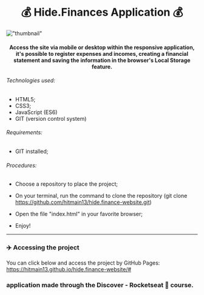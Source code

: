 <h1 align="center">
💰 Hide.Finances Application 💰
</h1>

!["thumbnail"](https://github.com/hitmain13/hide.finance-website/blob/main/assets/img/thumbnail.png)

<h4 align="center">
 Access the site via mobile or desktop within the responsive application, it's possible to register expenses and incomes, creating a financial statement and saving the information in the browser's Local Storage feature.
</h4>

###### Technologies used:
 - HTML5;
 - CSS3;
 - JavaScript (ES6)
 - GIT (version control system)
 
 ###### Requirements:

- GIT installed;

###### Procedures:

- Choose a repository to place the project;

- On your terminal, run the command to clone the repository (git clone https://github.com/hitmain13/hide.finance-website.git)

- Open the file "index.html" in your favorite browser;

- Enjoy!
---

### ✈️ Accessing the project

You can click below and access the project by GitHub Pages:
https://hitmain13.github.io/hide.finance-website/#


### application made through the Discover - Rocketseat 🚀 course.
